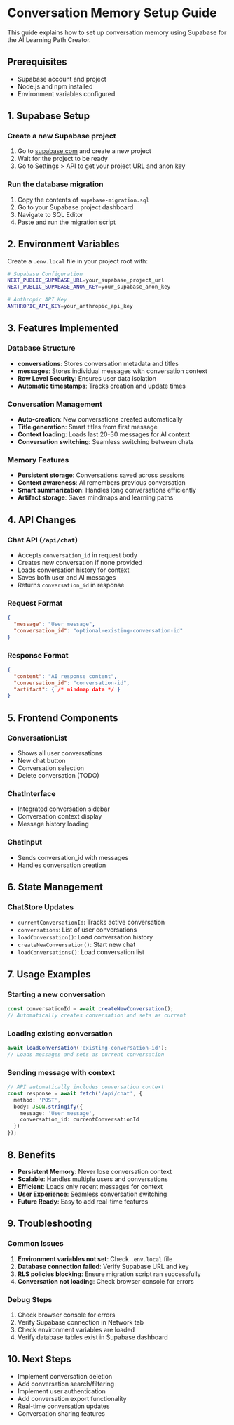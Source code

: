 # Conversation Memory Setup Guide

This guide explains how to set up conversation memory using Supabase for the AI Learning Path Creator.

## Prerequisites

- Supabase account and project
- Node.js and npm installed
- Environment variables configured

## 1. Supabase Setup

### Create a new Supabase project
1. Go to [supabase.com](https://supabase.com) and create a new project
2. Wait for the project to be ready
3. Go to Settings > API to get your project URL and anon key

### Run the database migration
1. Copy the contents of `supabase-migration.sql`
2. Go to your Supabase project dashboard
3. Navigate to SQL Editor
4. Paste and run the migration script

## 2. Environment Variables

Create a `.env.local` file in your project root with:

```bash
# Supabase Configuration
NEXT_PUBLIC_SUPABASE_URL=your_supabase_project_url
NEXT_PUBLIC_SUPABASE_ANON_KEY=your_supabase_anon_key

# Anthropic API Key
ANTHROPIC_API_KEY=your_anthropic_api_key
```

## 3. Features Implemented

### Database Structure
- **conversations**: Stores conversation metadata and titles
- **messages**: Stores individual messages with conversation context
- **Row Level Security**: Ensures user data isolation
- **Automatic timestamps**: Tracks creation and update times

### Conversation Management
- **Auto-creation**: New conversations created automatically
- **Title generation**: Smart titles from first message
- **Context loading**: Loads last 20-30 messages for AI context
- **Conversation switching**: Seamless switching between chats

### Memory Features
- **Persistent storage**: Conversations saved across sessions
- **Context awareness**: AI remembers previous conversation
- **Smart summarization**: Handles long conversations efficiently
- **Artifact storage**: Saves mindmaps and learning paths

## 4. API Changes

### Chat API (`/api/chat`)
- Accepts `conversation_id` in request body
- Creates new conversation if none provided
- Loads conversation history for context
- Saves both user and AI messages
- Returns `conversation_id` in response

### Request Format
```json
{
  "message": "User message",
  "conversation_id": "optional-existing-conversation-id"
}
```

### Response Format
```json
{
  "content": "AI response content",
  "conversation_id": "conversation-id",
  "artifact": { /* mindmap data */ }
}
```

## 5. Frontend Components

### ConversationList
- Shows all user conversations
- New chat button
- Conversation selection
- Delete conversation (TODO)

### ChatInterface
- Integrated conversation sidebar
- Conversation context display
- Message history loading

### ChatInput
- Sends conversation_id with messages
- Handles conversation creation

## 6. State Management

### ChatStore Updates
- `currentConversationId`: Tracks active conversation
- `conversations`: List of user conversations
- `loadConversation()`: Load conversation history
- `createNewConversation()`: Start new chat
- `loadConversations()`: Load conversation list

## 7. Usage Examples

### Starting a new conversation
```typescript
const conversationId = await createNewConversation();
// Automatically creates conversation and sets as current
```

### Loading existing conversation
```typescript
await loadConversation('existing-conversation-id');
// Loads messages and sets as current conversation
```

### Sending message with context
```typescript
// API automatically includes conversation context
const response = await fetch('/api/chat', {
  method: 'POST',
  body: JSON.stringify({
    message: 'User message',
    conversation_id: currentConversationId
  })
});
```

## 8. Benefits

- **Persistent Memory**: Never lose conversation context
- **Scalable**: Handles multiple users and conversations
- **Efficient**: Loads only recent messages for context
- **User Experience**: Seamless conversation switching
- **Future Ready**: Easy to add real-time features

## 9. Troubleshooting

### Common Issues
1. **Environment variables not set**: Check `.env.local` file
2. **Database connection failed**: Verify Supabase URL and key
3. **RLS policies blocking**: Ensure migration script ran successfully
4. **Conversation not loading**: Check browser console for errors

### Debug Steps
1. Check browser console for errors
2. Verify Supabase connection in Network tab
3. Check environment variables are loaded
4. Verify database tables exist in Supabase dashboard

## 10. Next Steps

- Implement conversation deletion
- Add conversation search/filtering
- Implement user authentication
- Add conversation export functionality
- Real-time conversation updates
- Conversation sharing features
